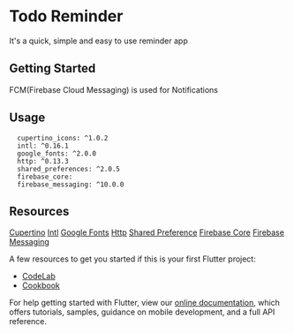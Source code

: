 # Todo Reminder

It's a quick, simple and easy to use reminder app

## Getting Started
FCM(Firebase Cloud Messaging) is used for Notifications

## Usage

```Plugins
  cupertino_icons: ^1.0.2
  intl: ^0.16.1
  google_fonts: ^2.0.0
  http: ^0.13.3
  shared_preferences: ^2.0.5
  firebase_core:
  firebase_messaging: ^10.0.0
```

## Resources

[Cupertino](https://pub.dev/packages/cupertino_icons)
[Intl](https://pub.dev/packages/intl)
[Google Fonts](https://pub.dev/packages/google_fonts)
[Http](https://pub.dev/packages/http)
[Shared Preference](https://pub.dev/packages/shared_preferences)
[Firebase Core](https://pub.dev/packages/firebase_core)
[Firebase Messaging](https://pub.dev/packages/firebase_messaging)

A few resources to get you started if this is your first Flutter project:

- [CodeLab](https://flutter.dev/docs/get-started/codelab)
- [Cookbook](https://flutter.dev/docs/cookbook)

For help getting started with Flutter, view our
[online documentation](https://flutter.dev/docs), which offers tutorials,
samples, guidance on mobile development, and a full API reference.
